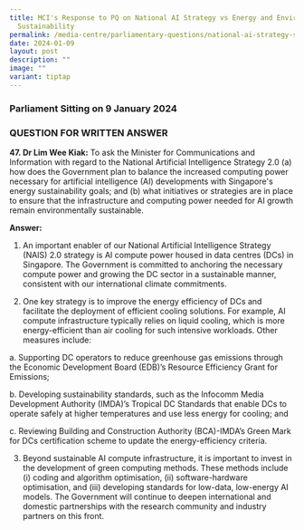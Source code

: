 ```yaml
---
title: MCI's Response to PQ on National AI Strategy vs Energy and Environmental
  Sustainability
permalink: /media-centre/parliamentary-questions/national-ai-strategy-sustainability/
date: 2024-01-09
layout: post
description: ""
image: ""
variant: tiptap
---
```

<h3>Parliament Sitting on 9 January 2024</h3><h3>QUESTION FOR WRITTEN ANSWER</h3><p><strong>47. Dr Lim Wee Kiak:</strong> To ask the Minister for Communications and Information with regard to the National Artificial Intelligence Strategy 2.0 (a) how does the Government plan to balance the increased computing power necessary for artificial intelligence (AI) developments with Singapore's energy sustainability goals; and (b) what initiatives or strategies are in place to ensure that the infrastructure and computing power needed for AI growth remain environmentally sustainable.</p><p></p><p><strong>Answer:</strong></p><ol data-tight="true" class="tight"><li><p>An important enabler of our National Artificial Intelligence Strategy (NAIS) 2.0 strategy is AI compute power housed in data centres (DCs) in Singapore. The Government is committed to anchoring the necessary compute power and growing the DC sector in a sustainable manner, consistent with our international climate commitments.&nbsp;</p><p></p></li><li><p>One key strategy is to improve the energy efficiency of DCs and facilitate the deployment of efficient cooling solutions. For example, AI compute infrastructure typically relies on liquid cooling, which is more energy-efficient than air cooling for such intensive workloads. Other measures include:</p></li></ol><p>    a. Supporting DC operators to reduce greenhouse gas emissions through the Economic Development Board (EDB)’s Resource Efficiency Grant for Emissions;</p><p>    b. Developing sustainability standards, such as the Infocomm Media Development Authority (IMDA)’s Tropical DC Standards that enable DCs to operate safely at higher temperatures and use less energy for cooling; and</p><p>    c. Reviewing Building and Construction Authority (BCA)-IMDA’s Green Mark for DCs certification scheme to update the energy-efficiency criteria.</p><p></p><ol start="3" data-tight="true" class="tight"><li><p>Beyond sustainable AI compute infrastructure, it is important to invest in the development of green computing methods. These methods include (i) coding and algorithm optimisation, (ii) software-hardware optimisation, and (iii) developing standards for low-data, low-energy AI models. The Government will continue to deepen international and domestic partnerships with the research community and industry partners on this front.</p></li></ol><p></p>